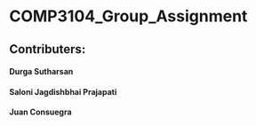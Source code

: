 # COMP3104_Group_Assignment
## Contributers:
#### Durga Sutharsan
#### Saloni Jagdishbhai Prajapati
#### Juan Consuegra